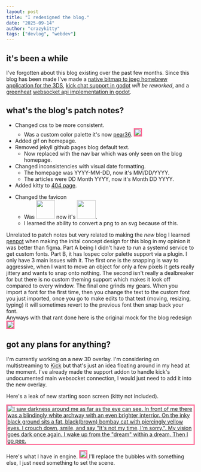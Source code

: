 ```yaml
---
layout: post
title: "I redesigned the blog."
date: "2025-09-14"
author: "crazykitty"
tags: ["devlog", "webdev"]
---
```

## it's been a while
I've forgotten about this blog existing over the past few months.
Since this blog has been made I've made a [native bitmap to jpeg homebrew application for the 3DS](https://github.com/CrazyKitty357/bmp2jpg-3DS),
[kick chat support in godot](https://github.com/CrazyKitty357/kick.gd) *will be reworked*,
and a [greenheat](https://heat.prod.kr) [websocket api implementation in godot](https://github.com/CrazyKitty357/greenheatgd).

## what's the blog's patch notes?
- Changed css to be more consistent.
    - Was a custom color palette it's now [pear36](https://lospec.com/palette-list/pear36).
    <a href="{{ site.baseurl }}/assets/img/posts/i-redesigned-the-blog/beforeafter.png"><img src="{{ site.baseurl }}/assets/img/posts/i-redesigned-the-blog/beforeafter.png" style="border: 3px solid #ff6b97;"/></a>
- Added gif on homepage.
- Removed jekyll github pages blog default text.
    - Now replaced with the nav bar which was only seen on the blog homepage.
- Changed inconsistencies with visual date formatting.
    - The homepage was YYYY-MM-DD, now it's MM/DD/YYYY.
    - The articles were DD Month YYYY, now it's Month DD YYYY.
- Added kitty to [404 page](404).
<!-- this is ~~partially~~ mostly the reason why my hiatus was so long. more details about it are in a comment under the image, reader/viewer discretion is advised, you have been warned. -->
- Changed the favicon
    - Was <img src="{{ site.baseurl }}/favicon.ico.old" height="50px"> now it's <img src="{{ site.baseurl }}/favicon.ico" height="50px">.
    - I learned the ability to convert a png to an svg because of this.

Unrelated to patch notes but very related to making the *new* blog I learned [penpot](https://penpot.app) when making the inital concept design for this blog in my opinion it was better than figma.
Part A being I didn't have to run a systemd service to get custom fonts.
Part B, it has lospec color palette support via a plugin.
I only have 3 main issues with it.
The first one is the snapping is way to aggressive, when I want to move an object for only a few pixels it gets really jittery and wants to snap onto nothing.
The second isn't really a dealbreaker for but there is no custom theming support which makes it look off compared to every window.
The final one grinds my gears. When you import a font for the first time, then you change the text to the custom font you just imported, once you go to make edits to that text (moving, resizing, typing) it will sometimes revert to the previous font then snap back your font.  
Anyways with that rant done here is the original mock for the blog redesign
<a href="{{ site.baseurl }}/assets/img/posts/i-redesigned-the-blog/newblogmock.png">
    <img
        style="border: 3px solid #ff6b97;"
        src="{{ site.baseurl }}/assets/img/posts/i-redesigned-the-blog/newblogmock.png"
    />
</a>
## got any plans for anything?
I'm currently working on a new 3D overlay.
I'm considering on multistreaming to [Kick](https://kick.com/crazykitty) but that's just an idea floating around in my head at the moment.
I've already made the support addon to handle kick's undocumented main websocket connection, I would just need to add it into the new overlay.

Here's a leak of new starting soon screen (kitty not included).  

<a href="{{ site.baseurl }}/assets/img/posts/i-redesigned-the-blog/newstartsoonconept.png">
    <img
        style="border: 3px solid #ff6b97;" 
        src="{{ site.baseurl }}/assets/img/posts/i-redesigned-the-blog/newstartsoonconept.png"
        alt="I saw darkness around me as far as the eye can see. In front of me there was a blindingly white archway with an even brighter interrior. On the inky black ground sits a fat, black(brown) bombay cat with piercingly yellow eyes. I crouch down, smile, and say &quot;It&apos;s not my time, I&apos;m sorry.&quot;. My vision goes dark once again. I wake up from the &quot;dream&quot; within a dream. Then I go pee."
    />
</a>

Here's what I have in engine.
<a href="{{ site.baseurl }}/assets/img/posts/i-redesigned-the-blog/leakstart.png">
    <img
        style="border: 3px solid #ff6b97;"
        src="{{ site.baseurl }}/assets/img/posts/i-redesigned-the-blog/leakstart.png"
    />
</a>
I'll replace the bubbles with something else, I just need something to set the scene.
